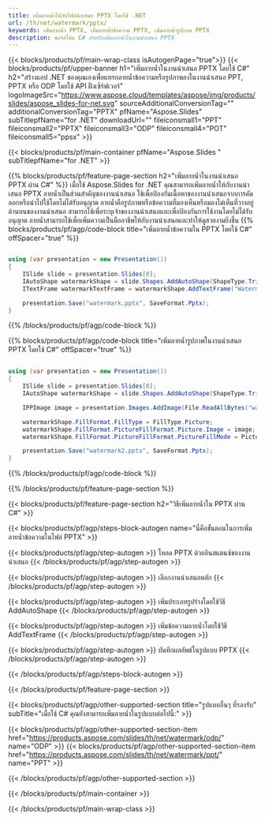 ```yaml
---
title: เพิ่มลายน้ำให้กับไฟล์นำเสนอ PPTX โดยใช้ .NET
url: /th/net/watermark/pptx/
keywords: เพิ่มลายน้ำ PPTX, เพิ่มลายน้ำข้อความ PPTX, เพิ่มลายน้ำรูปภาพ PPTX
description: ซอร์สโค้ด C# สำหรับเพิ่มลายน้ำในงานนำเสนอ PPTX
---
```


{{< blocks/products/pf/main-wrap-class isAutogenPage="true">}}
{{< blocks/products/pf/upper-banner h1="เพิ่มลายน้ำในงานนำเสนอ PPTX โดยใช้ C#" h2="สร้างแอป .NET ของคุณเองเพื่อแทรกลายน้ำข้อความหรือรูปภาพลงในงานนำเสนอ PPT, PPTX หรือ ODP โดยใช้ API ฝั่งเซิร์ฟเวอร์" logoImageSrc="https://www.aspose.cloud/templates/aspose/img/products/slides/aspose_slides-for-net.svg" sourceAdditionalConversionTag="" additionalConversionTag="PPTX" pfName="Aspose.Slides" subTitlepfName="for .NET" downloadUrl="" fileiconsmall1="PPT" fileiconsmall2="PPTX" fileiconsmall3="ODP" fileiconsmall4="POT" fileiconsmall5="ppsx" >}}

{{< blocks/products/pf/main-container pfName="Aspose.Slides " subTitlepfName="for .NET" >}}

{{% blocks/products/pf/feature-page-section  h2="เพิ่มลายน้ำในงานนำเสนอ PPTX ผ่าน C#" %}}
เมื่อใช้ Aspose.Slides for .NET คุณสามารถเพิ่มลายน้ำให้กับงานนำเสนอ PPTX ลายน้ำเป็นส่วนสำคัญของงานนำเสนอ ใช้เพื่อป้องกันเนื้อหาของงานนำเสนอจากการคัดลอกหรือนำไปใช้โดยไม่ได้รับอนุญาต ลายน้ำคือรูปภาพหรือข้อความที่มองเห็นหรือมองไม่เห็นที่วางอยู่ด้านบนของงานนำเสนอ สามารถใช้เพื่อระบุเจ้าของงานนำเสนอและเพื่อป้องกันการใช้งานโดยไม่ได้รับอนุญาต ลายน้ำสามารถใช้เพื่อเพิ่มความเป็นมืออาชีพให้กับงานนำเสนอและทำให้ดูสวยงามยิ่งขึ้น 
{{% blocks/products/pf/agp/code-block title="เพิ่มลายน้ำข้อความใน PPTX โดยใช้ C#" offSpacer="true" %}}

```cs

using (var presentation = new Presentation())
{
    ISlide slide = presentation.Slides[0];
    IAutoShape watermarkShape = slide.Shapes.AddAutoShape(ShapeType.Triangle, 0, 0, 0, 0);
    ITextFrame watermarkTextFrame = watermarkShape.AddTextFrame("Watermark");

    presentation.Save("watermark.pptx", SaveFormat.Pptx);
}
```

{{% /blocks/products/pf/agp/code-block %}}

{{% blocks/products/pf/agp/code-block title="เพิ่มลายน้ำรูปภาพในงานนำเสนอ PPTX โดยใช้ C#" offSpacer="true" %}}

```cs

using (var presentation = new Presentation())
{
    ISlide slide = presentation.Slides[0];
    IAutoShape watermarkShape = slide.Shapes.AddAutoShape(ShapeType.Triangle, 0, 0, 0, 0);

    IPPImage image = presentation.Images.AddImage(File.ReadAllBytes("watermark.png"));

    watermarkShape.FillFormat.FillType = FillType.Picture;
    watermarkShape.FillFormat.PictureFillFormat.Picture.Image = image;
    watermarkShape.FillFormat.PictureFillFormat.PictureFillMode = PictureFillMode.Stretch;

    presentation.Save("watermark2.pptx", SaveFormat.Pptx);
}
```

{{% /blocks/products/pf/agp/code-block %}}

{{% /blocks/products/pf/feature-page-section %}}

{{< blocks/products/pf/feature-page-section  h2="วิธีเพิ่มลายน้ำใน PPTX ผ่าน C#" >}}

{{< blocks/products/pf/agp/steps-block-autogen name="นี่คือขั้นตอนในการเพิ่มลายน้ำข้อความในไฟล์ PPTX" >}}

{{< blocks/products/pf/agp/step-autogen >}}
โหลด PPTX ด้วยอินสแตนซ์ของงานนำเสนอ
{{< /blocks/products/pf/agp/step-autogen >}}

{{< blocks/products/pf/agp/step-autogen >}}
เลือกงานนำเสนอหลัก
{{< /blocks/products/pf/agp/step-autogen >}}

{{< blocks/products/pf/agp/step-autogen >}}
เพิ่มประเภทรูปร่างโดยใช้วิธี AddAutoShape
{{< /blocks/products/pf/agp/step-autogen >}}

{{< blocks/products/pf/agp/step-autogen >}}
เพิ่มข้อความลายน้ำโดยใช้วิธี AddTextFrame
{{< /blocks/products/pf/agp/step-autogen >}}

{{< blocks/products/pf/agp/step-autogen >}}
บันทึกผลลัพธ์ในรูปแบบ PPTX
{{< /blocks/products/pf/agp/step-autogen >}}

{{< /blocks/products/pf/agp/steps-block-autogen >}}

{{< /blocks/products/pf/feature-page-section >}}

{{< blocks/products/pf/agp/other-supported-section title="รูปแบบอื่นๆ ที่รองรับ" subTitle="เมื่อใช้ C# คุณยังสามารถเพิ่มลายน้ำในรูปแบบต่อไปนี้:" >}}

{{< blocks/products/pf/agp/other-supported-section-item href="https://products.aspose.com/slides/th/net/watermark/odp/" name="ODP" >}}
{{< blocks/products/pf/agp/other-supported-section-item href="https://products.aspose.com/slides/th/net/watermark/ppt/" name="PPT" >}}


{{< /blocks/products/pf/agp/other-supported-section >}}

{{< /blocks/products/pf/main-container >}}
    
{{< /blocks/products/pf/main-wrap-class >}}